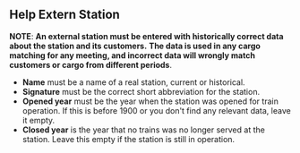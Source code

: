 ﻿## Help Extern Station
**NOTE**: **An external station must be entered with historically correct data
about the station and its customers.**
**The data is used in any cargo matching for any meeting,
and incorrect data will wrongly match customers or cargo from different periods**.

- **Name** must be a name of a real station, current or historical.
- **Signature** must be the correct short abbreviation for the station.
- **Opened year** must be the year when the station was opened for train operation. 
If this is before 1900 or you don't find any relevant data, leave it empty.
- **Closed year** is the year that no trains was no longer served at the station.
Leave this empty if the station is still in operation.
